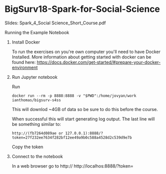 # BigSurv18-Spark-for-Social-Science

Slides: Spark_4_Social Science_Short_Course.pdf

Running the Example Notebook

1. Install Docker

   To run the exercises on you're own computer you'll need to have Docker Installed. More information about getting started with docker can be found here:  https://docs.docker.com/get-started/#prepare-your-docker-environment

2. Run Jupyter notebook

   Run 

   ```docker run --rm -p 8888:8888 -v "$PWD":/home/jovyan/work ianthomas/bigsurv-s4ss```

   This will downlod ~4GB of data so be sure to do this before the course.

   When successful this will start generating log output. The last line will be something similar to: 

   `http://(fb7264d089ae or 127.0.0.1):8888/?token=27f232ee7634f282bf12ee49a9b0c588a4528d2c539d9e7b`

   Copy the token 

3. Connect to the notebook 

    In a web browser go to http:// http://localhos:8888/?token=<copied token> 




